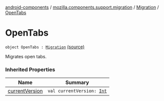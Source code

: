 [android-components](../../index.md) / [mozilla.components.support.migration](../index.md) / [Migration](index.md) / [OpenTabs](./-open-tabs.md)

# OpenTabs

`object OpenTabs : `[`Migration`](index.md) [(source)](https://github.com/mozilla-mobile/android-components/blob/master/components/support/migration/src/main/java/mozilla/components/support/migration/FennecMigrator.kt#L57)

Migrates open tabs.

### Inherited Properties

| Name | Summary |
|---|---|
| [currentVersion](current-version.md) | `val currentVersion: `[`Int`](https://kotlinlang.org/api/latest/jvm/stdlib/kotlin/-int/index.html) |
